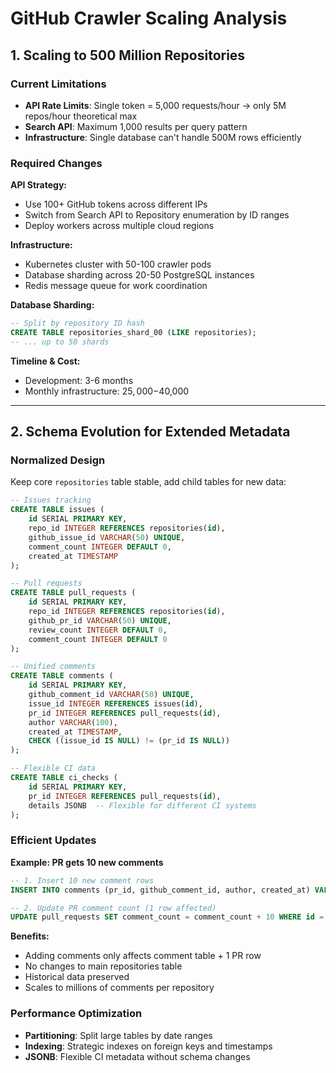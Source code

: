 # GitHub Crawler Scaling Analysis

## 1. Scaling to 500 Million Repositories

### Current Limitations
- **API Rate Limits**: Single token = 5,000 requests/hour → only 5M repos/hour theoretical max
- **Search API**: Maximum 1,000 results per query pattern
- **Infrastructure**: Single database can't handle 500M rows efficiently

### Required Changes

**API Strategy:**
- Use 100+ GitHub tokens across different IPs
- Switch from Search API to Repository enumeration by ID ranges
- Deploy workers across multiple cloud regions

**Infrastructure:**
- Kubernetes cluster with 50-100 crawler pods  
- Database sharding across 20-50 PostgreSQL instances
- Redis message queue for work coordination

**Database Sharding:**
```sql
-- Split by repository ID hash
CREATE TABLE repositories_shard_00 (LIKE repositories);
-- ... up to 50 shards
```

**Timeline & Cost:**
- Development: 3-6 months
- Monthly infrastructure: $25,000-$40,000

---

## 2. Schema Evolution for Extended Metadata

### Normalized Design
Keep core `repositories` table stable, add child tables for new data:

```sql
-- Issues tracking
CREATE TABLE issues (
    id SERIAL PRIMARY KEY,
    repo_id INTEGER REFERENCES repositories(id),
    github_issue_id VARCHAR(50) UNIQUE,
    comment_count INTEGER DEFAULT 0,
    created_at TIMESTAMP
);

-- Pull requests
CREATE TABLE pull_requests (
    id SERIAL PRIMARY KEY,
    repo_id INTEGER REFERENCES repositories(id),  
    github_pr_id VARCHAR(50) UNIQUE,
    review_count INTEGER DEFAULT 0,
    comment_count INTEGER DEFAULT 0
);

-- Unified comments
CREATE TABLE comments (
    id SERIAL PRIMARY KEY,
    github_comment_id VARCHAR(50) UNIQUE,
    issue_id INTEGER REFERENCES issues(id),
    pr_id INTEGER REFERENCES pull_requests(id),
    author VARCHAR(100),
    created_at TIMESTAMP,
    CHECK ((issue_id IS NULL) != (pr_id IS NULL))
);

-- Flexible CI data
CREATE TABLE ci_checks (
    id SERIAL PRIMARY KEY,
    pr_id INTEGER REFERENCES pull_requests(id),
    details JSONB  -- Flexible for different CI systems
);
```

### Efficient Updates
**Example: PR gets 10 new comments**
```sql
-- 1. Insert 10 new comment rows
INSERT INTO comments (pr_id, github_comment_id, author, created_at) VALUES (...);

-- 2. Update PR comment count (1 row affected)
UPDATE pull_requests SET comment_count = comment_count + 10 WHERE id = 123;
```

**Benefits:**
- Adding comments only affects comment table + 1 PR row
- No changes to main repositories table
- Historical data preserved
- Scales to millions of comments per repository

### Performance Optimization
- **Partitioning**: Split large tables by date ranges
- **Indexing**: Strategic indexes on foreign keys and timestamps  
- **JSONB**: Flexible CI metadata without schema changes
